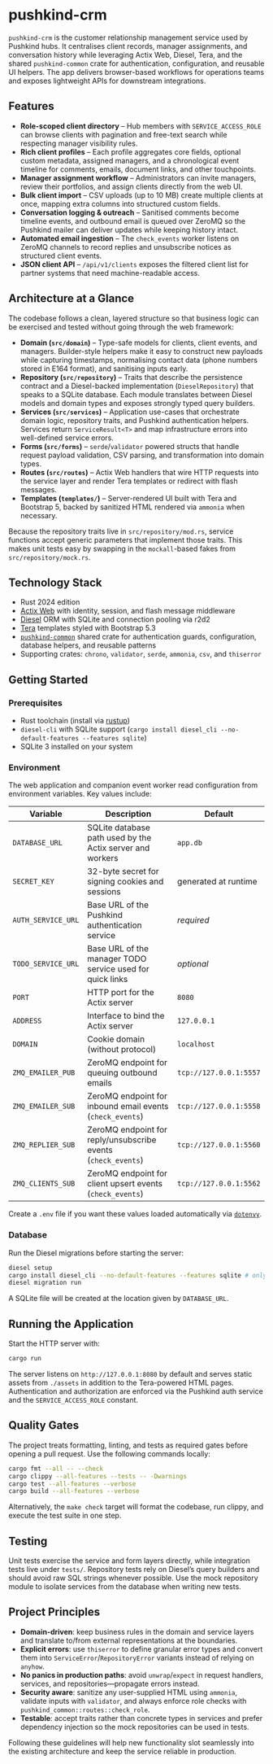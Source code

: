 # pushkind-crm

`pushkind-crm` is the customer relationship management service used by Pushkind
hubs. It centralises client records, manager assignments, and conversation
history while leveraging Actix Web, Diesel, Tera, and the shared
`pushkind-common` crate for authentication, configuration, and reusable UI
helpers. The app delivers browser-based workflows for operations teams and
exposes lightweight APIs for downstream integrations.

## Features

- **Role-scoped client directory** – Hub members with `SERVICE_ACCESS_ROLE` can
  browse clients with pagination and free-text search while respecting manager
  visibility rules.
- **Rich client profiles** – Each profile aggregates core fields, optional custom
  metadata, assigned managers, and a chronological event timeline for comments,
  emails, document links, and other touchpoints.
- **Manager assignment workflow** – Administrators can invite managers, review
  their portfolios, and assign clients directly from the web UI.
- **Bulk client import** – CSV uploads (up to 10 MB) create multiple clients at
  once, mapping extra columns into structured custom fields.
- **Conversation logging & outreach** – Sanitised comments become timeline
  events, and outbound email is queued over ZeroMQ so the Pushkind mailer can
  deliver updates while keeping history intact.
- **Automated email ingestion** – The `check_events` worker listens on ZeroMQ
  channels to record replies and unsubscribe notices as structured client events.
- **JSON client API** – `/api/v1/clients` exposes the filtered client list for
  partner systems that need machine-readable access.

## Architecture at a Glance

The codebase follows a clean, layered structure so that business logic can be
exercised and tested without going through the web framework:

- **Domain (`src/domain`)** – Type-safe models for clients, client events, and
  managers. Builder-style helpers make it easy to construct new payloads while
  capturing timestamps, normalising contact data (phone numbers stored in E164
  format), and sanitising inputs early.
- **Repository (`src/repository`)** – Traits that describe the persistence
  contract and a Diesel-backed implementation (`DieselRepository`) that speaks to
  a SQLite database. Each module translates between Diesel models and domain
  types and exposes strongly typed query builders.
- **Services (`src/services`)** – Application use-cases that orchestrate domain
  logic, repository traits, and Pushkind authentication helpers. Services return
  `ServiceResult<T>` and map infrastructure errors into well-defined service
  errors.
- **Forms (`src/forms`)** – `serde`/`validator` powered structs that handle
  request payload validation, CSV parsing, and transformation into domain types.
- **Routes (`src/routes`)** – Actix Web handlers that wire HTTP requests into the
  service layer and render Tera templates or redirect with flash messages.
- **Templates (`templates/`)** – Server-rendered UI built with Tera and
  Bootstrap 5, backed by sanitized HTML rendered via `ammonia` when necessary.

Because the repository traits live in `src/repository/mod.rs`, service functions
accept generic parameters that implement those traits. This makes unit tests easy
by swapping in the `mockall`-based fakes from `src/repository/mock.rs`.

## Technology Stack

- Rust 2024 edition
- [Actix Web](https://actix.rs/) with identity, session, and flash message
  middleware
- [Diesel](https://diesel.rs/) ORM with SQLite and connection pooling via r2d2
- [Tera](https://tera.netlify.app/) templates styled with Bootstrap 5.3
- [`pushkind-common`](https://github.com/pushkindt/pushkind-common) shared crate
  for authentication guards, configuration, database helpers, and reusable
  patterns
- Supporting crates: `chrono`, `validator`, `serde`, `ammonia`, `csv`, and
  `thiserror`

## Getting Started

### Prerequisites

- Rust toolchain (install via [rustup](https://www.rust-lang.org/tools/install))
- `diesel-cli` with SQLite support (`cargo install diesel_cli --no-default-features --features sqlite`)
- SQLite 3 installed on your system

### Environment

The web application and companion event worker read configuration from
environment variables. Key values include:

| Variable | Description | Default |
| --- | --- | --- |
| `DATABASE_URL` | SQLite database path used by the Actix server and workers | `app.db` |
| `SECRET_KEY` | 32-byte secret for signing cookies and sessions | generated at runtime |
| `AUTH_SERVICE_URL` | Base URL of the Pushkind authentication service | _required_ |
| `TODO_SERVICE_URL` | Base URL of the manager TODO service used for quick links | _optional_ |
| `PORT` | HTTP port for the Actix server | `8080` |
| `ADDRESS` | Interface to bind the Actix server | `127.0.0.1` |
| `DOMAIN` | Cookie domain (without protocol) | `localhost` |
| `ZMQ_EMAILER_PUB` | ZeroMQ endpoint for queuing outbound emails | `tcp://127.0.0.1:5557` |
| `ZMQ_EMAILER_SUB` | ZeroMQ endpoint for inbound email events (`check_events`) | `tcp://127.0.0.1:5558` |
| `ZMQ_REPLIER_SUB` | ZeroMQ endpoint for reply/unsubscribe events (`check_events`) | `tcp://127.0.0.1:5560` |
| `ZMQ_CLIENTS_SUB` | ZeroMQ endpoint for client upsert events (`check_events`) | `tcp://127.0.0.1:5562` |

Create a `.env` file if you want these values loaded automatically via
[`dotenvy`](https://crates.io/crates/dotenvy).

### Database

Run the Diesel migrations before starting the server:

```bash
diesel setup
cargo install diesel_cli --no-default-features --features sqlite # only once
diesel migration run
```

A SQLite file will be created at the location given by `DATABASE_URL`.

## Running the Application

Start the HTTP server with:

```bash
cargo run
```

The server listens on `http://127.0.0.1:8080` by default and serves static
assets from `./assets` in addition to the Tera-powered HTML pages. Authentication
and authorization are enforced via the Pushkind auth service and the
`SERVICE_ACCESS_ROLE` constant.

## Quality Gates

The project treats formatting, linting, and tests as required gates before
opening a pull request. Use the following commands locally:

```bash
cargo fmt --all -- --check
cargo clippy --all-features --tests -- -Dwarnings
cargo test --all-features --verbose
cargo build --all-features --verbose
```

Alternatively, the `make check` target will format the codebase, run clippy, and
execute the test suite in one step.

## Testing

Unit tests exercise the service and form layers directly, while integration
tests live under `tests/`. Repository tests rely on Diesel’s query builders and
should avoid raw SQL strings whenever possible. Use the mock repository module to
isolate services from the database when writing new tests.

## Project Principles

- **Domain-driven**: keep business rules in the domain and service layers and
  translate to/from external representations at the boundaries.
- **Explicit errors**: use `thiserror` to define granular error types and convert
  them into `ServiceError`/`RepositoryError` variants instead of relying on
  `anyhow`.
- **No panics in production paths**: avoid `unwrap`/`expect` in request handlers,
  services, and repositories—propagate errors instead.
- **Security aware**: sanitize any user-supplied HTML using `ammonia`, validate
  inputs with `validator`, and always enforce role checks with
  `pushkind_common::routes::check_role`.
- **Testable**: accept traits rather than concrete types in services and prefer
  dependency injection so the mock repositories can be used in tests.

Following these guidelines will help new functionality slot seamlessly into the
existing architecture and keep the service reliable in production.
